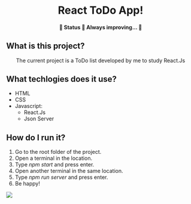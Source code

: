 <h1 align="center">React ToDo App!</h1>

<h4 align="center"> 
	🚧 Status 🚀 Always improving...  🚧
</h4>

## What is this project?

<p align="center">
The current project is a ToDo list developed by me to study React.Js
<p>

## What techlogies does it use?

<ul>
  <li>HTML</li>
  <li>CSS</li>
  <li>
    Javascript:
    <ul>
      <li>React.Js</li>
      <li>Json Server</li>
    </ul>
  </li>
</ul>

## How do I run it?
<ol>
  <li>Go to the root folder of the project.</li>
  <li>Open a terminal in the location.</li>
  <li>Type <i>npm start</i> and press enter.</li>
  <li>Open another terminal in the same location.</li>
  <li>Type <i>npm run server</i> and press enter.</li>
  <li>Be happy!</li>
</ol>

![](https://github.com/SpackiGabriel/websocket-chat/blob/main/readme-image.JPG)